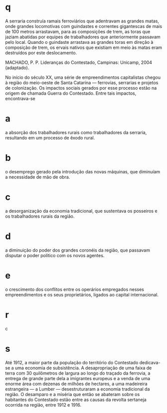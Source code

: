 # q
A serraria construía ramais ferroviários que adentravam as grandes matas, onde grandes locomotivas com guindastes e correntes gigantescas de mais de 100 metros arrastavam, para as composições de trem, as toras que jaziam abatidas por equipes de trabalhadores que anteriormente passavam pelo local. Quando o guindaste arrastava as grandes toras em direção à composição de trem, os ervais nativos que existiam em meio às matas eram destruídos por este deslocamento.

MACHADO, P. P. Lideranças do Contestado, Campinas: Unicamp, 2004 (adaptado).

No início do século XX, uma série de empreendimentos capitalistas chegou à região do meio-oeste de Santa Catarina — ferrovias, serrarias e projetos de colonização. Os impactos sociais gerados por esse processo estão na origem de chamada Guerra do Contestado. Entre tais impactos, encontrava-se

# a
a absorção dos trabalhadores rurais como trabalhadores da serraria, resultando em um processo de êxodo rural.

# b
o desemprego gerado pela introdução das novas máquinas, que diminuíam a necessidade de mão de obra.

# c
a desorganização da economia tradicional, que sustentava os posseiros e os trabalhadores rurais da região.

# d
a diminuição do poder dos grandes coronéis da região, que passavam disputar o poder político com os novos agentes.

# e
o crescimento dos conflitos entre os operários empregados nesses empreendimentos e os seus proprietários, ligados ao capital internacional.

# r
c

# s
Até 1912, a maior parte da população do território do Contestado dedicava-se a uma economia de subsistência. A desapropriação de uma faixa de terra com 30 quilômetros de largura ao longo do traçado da ferrovia, a entrega de grande parte dela a imigrantes europeus e a venda de uma enorme área com dezenas de milhões de hectares, a uma madeireira estrangeira — a Lumber — desestruturaram a economia tradicional da região. O desamparo e a miséria que então se abateram sobre os habitantes do Contestado estão entre as causas da revolta sertaneja ocorrida na região, entre 1912 e 1916.
